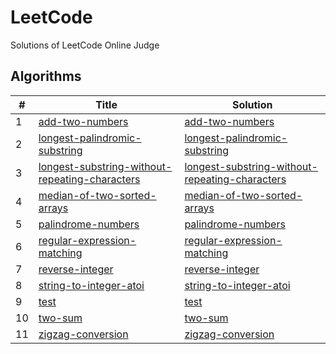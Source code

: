 # LeetCode
Solutions of LeetCode Online Judge

## Algorithms

| #        | Title           | Solution  |
|----------|-----------------|-----------|
|1 | [add-two-numbers](https://leetcode.com/problems/add-two-numbers/description/)  | [add-two-numbers](https://github.com/pandaomeng/LeetCode/blob/develop/Python/add-two-numbers.py)
|2 | [longest-palindromic-substring](https://leetcode.com/problems/longest-palindromic-substring/description/)  | [longest-palindromic-substring](https://github.com/pandaomeng/LeetCode/blob/develop/Python/longest-palindromic-substring.py)
|3 | [longest-substring-without-repeating-characters](https://leetcode.com/problems/longest-substring-without-repeating-characters/description/)  | [longest-substring-without-repeating-characters](https://github.com/pandaomeng/LeetCode/blob/develop/Python/longest-substring-without-repeating-characters.py)
|4 | [median-of-two-sorted-arrays](https://leetcode.com/problems/median-of-two-sorted-arrays/description/)  | [median-of-two-sorted-arrays](https://github.com/pandaomeng/LeetCode/blob/develop/Python/median-of-two-sorted-arrays.py)
|5 | [palindrome-numbers](https://leetcode.com/problems/palindrome-numbers/description/)  | [palindrome-numbers](https://github.com/pandaomeng/LeetCode/blob/develop/Python/palindrome-numbers.py)
|6 | [regular-expression-matching](https://leetcode.com/problems/regular-expression-matching/description/)  | [regular-expression-matching](https://github.com/pandaomeng/LeetCode/blob/develop/Python/regular-expression-matching.py)
|7 | [reverse-integer](https://leetcode.com/problems/reverse-integer/description/)  | [reverse-integer](https://github.com/pandaomeng/LeetCode/blob/develop/Python/reverse-integer.py)
|8 | [string-to-integer-atoi](https://leetcode.com/problems/string-to-integer-atoi/description/)  | [string-to-integer-atoi](https://github.com/pandaomeng/LeetCode/blob/develop/Python/string-to-integer-atoi.py)
|9 | [test](https://leetcode.com/problems/test/description/)  | [test](https://github.com/pandaomeng/LeetCode/blob/develop/Python/test.py)
|10 | [two-sum](https://leetcode.com/problems/two-sum/description/)  | [two-sum](https://github.com/pandaomeng/LeetCode/blob/develop/Python/two-sum.py)
|11 | [zigzag-conversion](https://leetcode.com/problems/zigzag-conversion/description/)  | [zigzag-conversion](https://github.com/pandaomeng/LeetCode/blob/develop/Python/zigzag-conversion.py)

